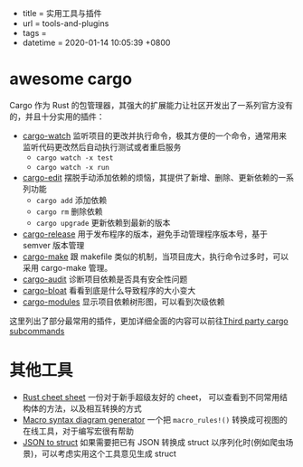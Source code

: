  - title = 实用工具与插件
 - url = tools-and-plugins
 - tags = 
 - datetime = 2020-01-14 10:05:39 +0800


# awesome cargo
Cargo 作为 Rust 的包管理器，其强大的扩展能力让社区开发出了一系列官方没有的，并且十分实用的插件：
 - [cargo-watch](https://github.com/passcod/cargo-watch) 监听项目的更改并执行命令，极其方便的一个命令，通常用来监听代码更改然后自动执行测试或者重启服务
    - `cargo watch -x test`
    - `cargo watch -x run`
 - [cargo-edit](https://github.com/killercup/cargo-edit) 摆脱手动添加依赖的烦恼，其提供了新增、删除、更新依赖的一系列功能
    - `cargo add` 添加依赖
    - `cargo rm` 删除依赖
    - `cargo upgrade` 更新依赖到最新的版本
 - [cargo-release](https://github.com/sunng87/cargo-release) 用于发布程序的版本，避免手动管理程序版本号，基于 semver 版本管理
 - [cargo-make](https://github.com/sagiegurari/cargo-make) 跟 makefile 类似的机制，当项目庞大，执行命令过多时，可以采用 cargo-make 管理。
 - [cargo-audit](https://github.com/RustSec/cargo-audit) 诊断项目依赖是否具有安全性问题
 - [cargo-bloat](https://github.com/RazrFalcon/cargo-bloat) 看看到底是什么导致程序的大小变大
 - [cargo-modules](https://github.com/regexident/cargo-modules) 显示项目依赖树形图，可以看到次级依赖

这里列出了部分最常用的插件，更加详细全面的内容可以前往[Third party cargo subcommands](https://github.com/rust-lang/cargo/wiki/Third-party-cargo-subcommands)

# 其他工具
- [Rust cheet sheet](https://upsuper.github.io/rust-cheatsheet/) 一份对于新手超级友好的 cheet， 可以查看到不同常用结构体的方法，以及相互转换的方式
- [Macro syntax diagram generator](https://lukaslueg.github.io/macro_railroad_wasm_demo/) 一个把 `macro_rules!()` 转换成可视图的在线工具，对于编写宏很有帮助 
- [JSON to struct](https://transform.tools/json-to-rust-serde) 如果需要把已有 JSON 转换成 struct 以序列化时(例如爬虫场景)，可以考虑实用这个工具意见生成 struct